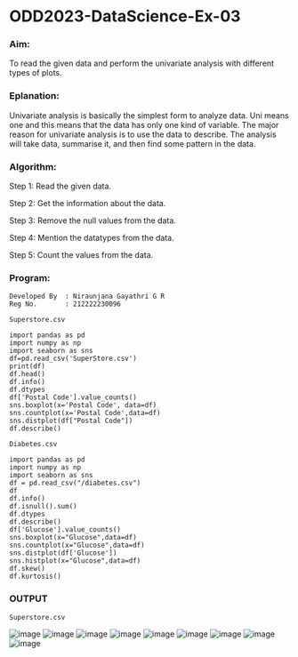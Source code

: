 # ODD2023-DataScience-Ex-03
### Aim:
To read the given data and perform the univariate analysis with different types of plots.

### Eplanation:
Univariate analysis is basically the simplest form to analyze data. Uni means one and this means that the data has only one kind of variable. The major reason for univariate analysis is to use the data to describe. The analysis will take data, summarise it, and then find some pattern in the data.

### Algorithm:
Step 1: Read the given data.

Step 2: Get the information about the data.

Step 3: Remove the null values from the data.

Step 4: Mention the datatypes from the data.

Step 5: Count the values from the data.

### Program:
```
Developed By  : Niraunjana Gayathri G R
Reg No.       : 212222230096
```
```
Superstore.csv
```
```
import pandas as pd
import numpy as np
import seaborn as sns
df=pd.read_csv('SuperStore.csv')
print(df)
df.head()
df.info()
df.dtypes
df['Postal Code'].value_counts()
sns.boxplot(x='Postal Code', data=df)
sns.countplot(x='Postal Code',data=df)
sns.distplot(df["Postal Code"])
df.describe()
```
```
Diabetes.csv
```
```
import pandas as pd
import numpy as np
import seaborn as sns
df = pd.read_csv("/diabetes.csv")
df
df.info()
df.isnull().sum()
df.dtypes
df.describe()
df['Glucose'].value_counts()
sns.boxplot(x="Glucose",data=df)
sns.countplot(x="Glucose",data=df)
sns.distplot(df['Glucose'])
sns.histplot(x="Glucose",data=df)
df.skew()
df.kurtosis()
```
### OUTPUT
```
Superstore.csv
```
![image](https://github.com/niraunjana/ODD2023-DataScience-Ex-03/assets/119395610/f5f03565-7e64-445d-aece-fafd988b162c)
![image](https://github.com/niraunjana/ODD2023-DataScience-Ex-03/assets/119395610/62763bc6-2965-4b74-ada0-c515db417d95)
![image](https://github.com/niraunjana/ODD2023-DataScience-Ex-03/assets/119395610/ecae53ae-1547-45e8-8eab-3df4e139e2cd)
![image](https://github.com/niraunjana/ODD2023-DataScience-Ex-03/assets/119395610/bdca6dd8-39cd-4092-9b09-8fc496c558cb)
![image](https://github.com/niraunjana/ODD2023-DataScience-Ex-03/assets/119395610/57baca18-7056-4ee2-ab79-0d5130974dd5)
![image](https://github.com/niraunjana/ODD2023-DataScience-Ex-03/assets/119395610/7e0fedd4-7016-4749-8f39-57a4d51265ab)
![image](https://github.com/niraunjana/ODD2023-DataScience-Ex-03/assets/119395610/0c5ce859-3868-4b45-9af7-538d009df229)
![image](https://github.com/niraunjana/ODD2023-DataScience-Ex-03/assets/119395610/215b8cd1-bbe9-4095-8aec-1f55124d5814)
![image](https://github.com/niraunjana/ODD2023-DataScience-Ex-03/assets/119395610/1af01ec8-46f8-46cc-8bf8-f16635314e52)

